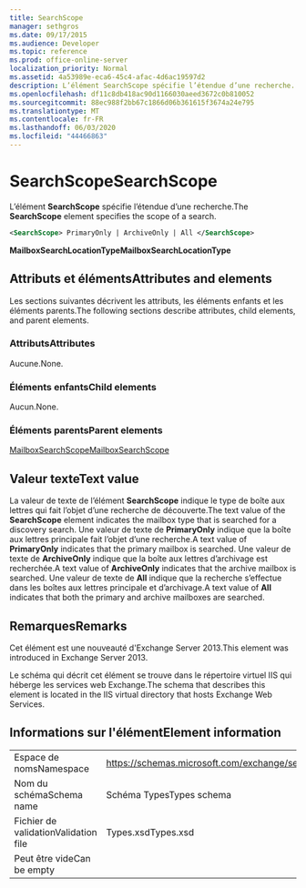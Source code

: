 ```yaml
---
title: SearchScope
manager: sethgros
ms.date: 09/17/2015
ms.audience: Developer
ms.topic: reference
ms.prod: office-online-server
localization_priority: Normal
ms.assetid: 4a53989e-eca6-45c4-afac-4d6ac19597d2
description: L’élément SearchScope spécifie l’étendue d’une recherche.
ms.openlocfilehash: df11c8db418ac90d1166030aeed3672c0b810052
ms.sourcegitcommit: 88ec988f2bb67c1866d06b361615f3674a24e795
ms.translationtype: MT
ms.contentlocale: fr-FR
ms.lasthandoff: 06/03/2020
ms.locfileid: "44466863"
---
```

# <a name="searchscope"></a><span data-ttu-id="6daec-103">SearchScope</span><span class="sxs-lookup"><span data-stu-id="6daec-103">SearchScope</span></span>

<span data-ttu-id="6daec-104">L’élément **SearchScope** spécifie l’étendue d’une recherche.</span><span class="sxs-lookup"><span data-stu-id="6daec-104">The **SearchScope** element specifies the scope of a search.</span></span> 
  
```XML
<SearchScope> PrimaryOnly | ArchiveOnly | All </SearchScope>
```

 <span data-ttu-id="6daec-105">**MailboxSearchLocationType**</span><span class="sxs-lookup"><span data-stu-id="6daec-105">**MailboxSearchLocationType**</span></span>
## <a name="attributes-and-elements"></a><span data-ttu-id="6daec-106">Attributs et éléments</span><span class="sxs-lookup"><span data-stu-id="6daec-106">Attributes and elements</span></span>

<span data-ttu-id="6daec-107">Les sections suivantes décrivent les attributs, les éléments enfants et les éléments parents.</span><span class="sxs-lookup"><span data-stu-id="6daec-107">The following sections describe attributes, child elements, and parent elements.</span></span>
  
### <a name="attributes"></a><span data-ttu-id="6daec-108">Attributs</span><span class="sxs-lookup"><span data-stu-id="6daec-108">Attributes</span></span>

<span data-ttu-id="6daec-109">Aucune.</span><span class="sxs-lookup"><span data-stu-id="6daec-109">None.</span></span>
  
### <a name="child-elements"></a><span data-ttu-id="6daec-110">Éléments enfants</span><span class="sxs-lookup"><span data-stu-id="6daec-110">Child elements</span></span>

<span data-ttu-id="6daec-111">Aucun.</span><span class="sxs-lookup"><span data-stu-id="6daec-111">None.</span></span>
  
### <a name="parent-elements"></a><span data-ttu-id="6daec-112">Éléments parents</span><span class="sxs-lookup"><span data-stu-id="6daec-112">Parent elements</span></span>

[<span data-ttu-id="6daec-113">MailboxSearchScope</span><span class="sxs-lookup"><span data-stu-id="6daec-113">MailboxSearchScope</span></span>](mailboxsearchscope.md)
  
## <a name="text-value"></a><span data-ttu-id="6daec-114">Valeur texte</span><span class="sxs-lookup"><span data-stu-id="6daec-114">Text value</span></span>

<span data-ttu-id="6daec-115">La valeur de texte de l’élément **SearchScope** indique le type de boîte aux lettres qui fait l’objet d’une recherche de découverte.</span><span class="sxs-lookup"><span data-stu-id="6daec-115">The text value of the **SearchScope** element indicates the mailbox type that is searched for a discovery search.</span></span> <span data-ttu-id="6daec-116">Une valeur de texte de **PrimaryOnly** indique que la boîte aux lettres principale fait l’objet d’une recherche.</span><span class="sxs-lookup"><span data-stu-id="6daec-116">A text value of **PrimaryOnly** indicates that the primary mailbox is searched.</span></span> <span data-ttu-id="6daec-117">Une valeur de texte de **ArchiveOnly** indique que la boîte aux lettres d’archivage est recherchée.</span><span class="sxs-lookup"><span data-stu-id="6daec-117">A text value of **ArchiveOnly** indicates that the archive mailbox is searched.</span></span> <span data-ttu-id="6daec-118">Une valeur de texte de **All** indique que la recherche s’effectue dans les boîtes aux lettres principale et d’archivage.</span><span class="sxs-lookup"><span data-stu-id="6daec-118">A text value of **All** indicates that both the primary and archive mailboxes are searched.</span></span> 
  
## <a name="remarks"></a><span data-ttu-id="6daec-119">Remarques</span><span class="sxs-lookup"><span data-stu-id="6daec-119">Remarks</span></span>

<span data-ttu-id="6daec-120">Cet élément est une nouveauté d'Exchange Server 2013.</span><span class="sxs-lookup"><span data-stu-id="6daec-120">This element was introduced in Exchange Server 2013.</span></span>
  
<span data-ttu-id="6daec-121">Le schéma qui décrit cet élément se trouve dans le répertoire virtuel IIS qui héberge les services web Exchange.</span><span class="sxs-lookup"><span data-stu-id="6daec-121">The schema that describes this element is located in the IIS virtual directory that hosts Exchange Web Services.</span></span>
  
## <a name="element-information"></a><span data-ttu-id="6daec-122">Informations sur l'élément</span><span class="sxs-lookup"><span data-stu-id="6daec-122">Element information</span></span>

|||
|:-----|:-----|
|<span data-ttu-id="6daec-123">Espace de noms</span><span class="sxs-lookup"><span data-stu-id="6daec-123">Namespace</span></span>  <br/> |https://schemas.microsoft.com/exchange/services/2006/types  <br/> |
|<span data-ttu-id="6daec-124">Nom du schéma</span><span class="sxs-lookup"><span data-stu-id="6daec-124">Schema name</span></span>  <br/> |<span data-ttu-id="6daec-125">Schéma Types</span><span class="sxs-lookup"><span data-stu-id="6daec-125">Types schema</span></span>  <br/> |
|<span data-ttu-id="6daec-126">Fichier de validation</span><span class="sxs-lookup"><span data-stu-id="6daec-126">Validation file</span></span>  <br/> |<span data-ttu-id="6daec-127">Types.xsd</span><span class="sxs-lookup"><span data-stu-id="6daec-127">Types.xsd</span></span>  <br/> |
|<span data-ttu-id="6daec-128">Peut être vide</span><span class="sxs-lookup"><span data-stu-id="6daec-128">Can be empty</span></span>  <br/> ||
   

